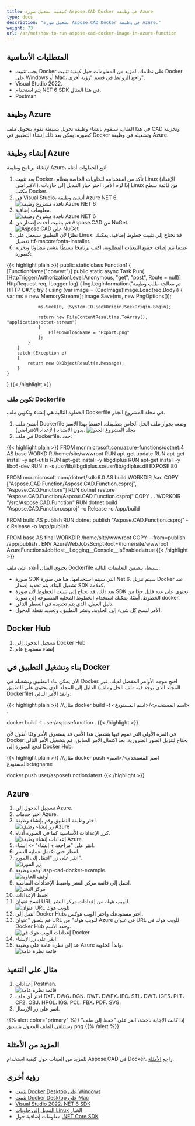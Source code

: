 ```yaml
---
title: كيفية تشغيل صورة Aspose.CAD Docker في وظيفة Azure
type: docs
description: "تشغيل صورة Aspose.CAD Docker في وظيفة Azure."
weight: 73
url: /ar/net/how-to-run-aspose-cad-docker-image-in-azure-function
---
```


## المتطلبات الأساسية
- يجب تثبيت Docker على نظامك. لمزيد من المعلومات حول كيفية تثبيت Docker على Windows أو Mac، راجع الروابط في قسم "رؤية أخرى".
- Visual Studio 2022.
- يتم استخدام NET 6 SDK في هذا المثال.
- Postman

## وظيفة Azure

في هذا المثال، ستقوم بإنشاء وظيفة تحويل بسيطة تقوم بتحويل ملف CAD وتخزينه كصورة. يمكن بعد ذلك إنشاء التطبيق في Docker وتشغيله في وظيفة Azure.

## إنشاء وظيفة Azure

لإنشاء برنامج وظيفة Azure، اتبع الخطوات أدناه:
1. بعد تثبيت Docker، تأكد من استخدامه للحاويات الخاصة بنظام Linux (الإعداد الافتراضي). إذا لزم الأمر، اختر خيار التبديل إلى حاويات Linux من قائمة سطح مكتب Docker.
1. في Visual Studio، أنشئ وظيفة Azure NET 6.<br>
![نافذة مشروع وظيفة Azure NET 6](/_assets/Create-project.png)<br>
1. معلومات إضافية.<br>
![نافذة مشروع وظيفة Azure NET 6](/_assets/Additional-information.png)<br>
1. قم بتثبيت أحدث إصدار من Aspose.CAD من NuGet.<br>
![Aspose.CAD على NuGet](/_assets/NuGet.png)<br>
1. نظرًا لأن التطبيق سيعمل على Linux، قد تحتاج إلى تثبيت خطوط إضافية. يمكنك تفضيل ttf-mscorefonts-installer.
1. عندما تتم إضافة جميع التبعيات المطلوبة، اكتب برنامجًا بسيطًا ينشئ بيضاويًا ويخزنه كصورة:<br>

{{< highlight plain >}}
public static class Function1
{
    [FunctionName("convert")]
    public static async Task<IActionResult> Run(
        [HttpTrigger(AuthorizationLevel.Anonymous, "get", "post", Route = null)] HttpRequest req,
        ILogger log)
    {
        log.LogInformation("تم معالجة طلب وظيفة HTTP C#.");
        try
        {
            using (var image = (CadImage)Image.Load(req.Body))
            {
                var ms = new MemoryStream();
                image.Save(ms, new PngOptions());

                ms.Seek(0, (System.IO.SeekOrigin)SeekOrigin.Begin);

                return new FileContentResult(ms.ToArray(), "application/octet-stream")
                {
                    FileDownloadName = "Export.png"
                };
            }
        }
        catch (Exception e)
        {
            return new OkObjectResult(e.Message);
        }
    }
}
{{< /highlight >}}

### تكوين ملف Dockerfile

 الخطوة التالية هي إنشاء وتكوين ملف Dockerfile في مجلد المشروع الجذر.

1. أنشئ ملف Dockerfile وضعه بجوار ملف الحل الخاص بتطبيقك. احتفظ بهذا الاسم بدون الامتداد (الإعداد الافتراضي).
![مجلد المشروع الجذر](/_assets/root-folder.png)<br>
1. في ملف Dockerfile، حدد:


{{< highlight plain >}}
FROM mcr.microsoft.com/azure-functions/dotnet:4 AS base
WORKDIR /home/site/wwwroot
RUN apt-get update
RUN apt-get install -y apt-utils
RUN apt-get install -y libgdiplus
RUN apt-get install -y libc6-dev 
RUN ln -s /usr/lib/libgdiplus.so/usr/lib/gdiplus.dll
EXPOSE 80

FROM mcr.microsoft.com/dotnet/sdk:6.0 AS build
WORKDIR /src
COPY ["Aspose.CAD.Function/Aspose.CAD.Function.csproj", "Aspose.CAD.Function/"]
RUN dotnet restore "Aspose.CAD.Function/Aspose.CAD.Function.csproj"
COPY . .
WORKDIR "/src/Aspose.CAD.Function"
RUN dotnet build "Aspose.CAD.Function.csproj" -c Release -o /app/build

FROM build AS publish
RUN dotnet publish "Aspose.CAD.Function.csproj" -c Release -o /app/publish

FROM base AS final
WORKDIR /home/site/wwwroot
COPY --from=publish /app/publish .
ENV AzureWebJobsScriptRoot=/home/site/wwwroot \
    AzureFunctionsJobHost__Logging__Console__IsEnabled=true
{{< /highlight >}}

 يحتوي المثال أعلاه على ملف Dockerfile بسيط، يتضمن التعليمات التالية:

- صورة SDK التي سيتم استخدامها. هنا هي صورة Net 6. سيتم تنزيل Docker عند تشغيل البناء. يتم تحديد إصدار SDK كعلامة.
- بعد ذلك، قد تحتاج إلى تثبيت الخطوط لأن صورة SDK تحتوي على عدد قليل جدًا من الخطوط. أيضًا، يمكنك استخدام الخطوط المحلية المنسوخة إلى صورة docker.
- دليل العمل، الذي يتم تحديده في السطر التالي.
- الأمر لنسخ كل شيء إلى الحاوية، ونشر التطبيق، وتحديد نقطة الدخول.

## Docker Hub
1. تسجيل الدخول إلى Docker Hub
1. إنشاء مستودع عام

## بناء وتشغيل التطبيق في Docker
 
 الآن يمكن بناء التطبيق وتشغيله في Docker. افتح موجه الأوامر المفضل لديك، غير الدليل إلى المجلد الذي يحتوي على التطبيق (المجلد الذي يوجد فيه ملف الحل وملف Dockerfile) وانفذ الأمر التالي:

{{< highlight plain >}}
//مثال
docker build -t <اسم المستخدم>/<اسم المستودع> .

docker build -t user/asposefunction .
{{< /highlight >}}
 
في المرة الأولى التي تقوم فيها بتشغيل هذا الأمر، قد يستغرق الأمر وقتًا أطول لأن Docker يحتاج لتنزيل الصور الضرورية. بعد اكتمال الأمر السابق، قم بتشغيل الأمر التالي لدفع الصورة إلى Docker Hub:
 
{{< highlight plain >}}
//مثال
docker push <اسم المستخدم>/<اسم المستودع>:tagname

docker push user/asposefunction:latest
{{< /highlight >}}

## Azure

1. تسجيل الدخول إلى Azure.
1. اختر خدمات Azure.
1. اختر وظيفة التطبيق وقم بإنشاء وظيفة.<br>
![زر إنشاء وظيفة Azure](/_assets/create-function.png)<br>
1. كرر الإعدادات الأساسية كما في الصورة أدناه.<br>
![إعدادات إنشاء وظيفة Azure](/_assets/create-function-setting.png)<br>
1. انقر على "مراجعة + إنشاء" -> إنشاء.
1. انتظر حتى تكتمل عملية النشر.
1. انقر على زر "انتقل إلى المورد".<br>
![زر المورد](/_assets/go-to-resource.png)<br>
1. أوقف وظيفة asp-cad-docker-example.<br>
![أوقف الحاوية](/_assets/stop-container.png)<br>
1. انتقل إلى قائمة مركز النشر واضبط الإعدادات المناسبة.<br>
![مركز النشر](/_assets/deployment-center.png)<br>
1. احفظ الإعدادات
1. انسخ عنوان URL للويب هوك من إعدادات مركز النشر.<br>
![عنوان URL للويب هوك](/_assets/webhook-url.png)<br>
1. انتقل إلى Docker Hub، اختر مستودعك واختر الويب هوكس.
1. قم بلصق "عنوان URL للويب هوك" من Azure في عنوان URL للويب هوك في Docker Hub وحدد الاسم.<br>
![إعدادات الويب هوك في Docker](/_assets/webhook.png)<br>
1. انقر على زر الإنشاء.
1. عد إلى نظرة عامة على وظيفة Azure وابدأ الحاوية.<br>
![قائمة نظرة عامة](/_assets/overview.png)<br>

## مثال على التنفيذ

1. إعدادات Postman.<br>
![قائمة نظرة عامة](/_assets/postman-settings.png)<br>
1. اختر أي ملف DXF، DWG، DGN، DWF، DWFX، IFC، STL، DWT، IGES، PLT، CF2، OBJ، HPGL، IGS، PCL، FBX، PDF، SVG.
1. انقر على زر الإرسال.

{{% alert color="primary" %}} 
إذا كانت الإجابة ناجحة، انقر على "حفظ إلى ملف" وستتلقى الملف المحول بتنسيق png
{{% /alert %}}

## المزيد من الأمثلة

للمزيد من العينات حول كيفية استخدام Aspose.CAD في Docker، راجع [الأمثلة](https://github.com/aspose-cad/Aspose.CAD-Documentation).


## رؤية أخرى

- [تثبيت Docker Desktop على Windows](https://docs.docker.com/docker-for-windows/install/)
- [تثبيت Docker Desktop على Mac](https://docs.docker.com/docker-for-mac/install/)
- [Visual Studio 2022، NET 6 SDK](https://docs.microsoft.com/en-us/dotnet/core/install/windows?tabs=net60#dependencies)
- [التبديل إلى حاويات Linux](https://docs.docker.com/docker-for-windows/#switch-between-windows-and-linux-containers) الخيار
- معلومات إضافية حول [.NET Core SDK](https://hub.docker.com/_/microsoft-dotnet-sdk)
